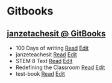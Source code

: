 # Gitbooks

## [janzetachesit @ GitBooks](https://www.gitbook.com/@janzeteachesit)
- 100 Days of writing [Read](https://janzeteachesit.gitbooks.io/100-days-of-writing/content/) [Edit](https://www.gitbook.com/book/janzeteachesit/100-days-of-writing/edit#/edit/master/README.md?_k=ey1esi)
- janzeteachesit [Read](https://janzeteachesit.gitbooks.io/janzeteachesit/content/) [Edit](https://www.gitbook.com/book/janzeteachesit/janzeteachesit/edit#/edit/master/README.md?_k=k1m0v5)
- STEM 8 Text [Read]() [Edit]()
- Redefining the Classroom [Read](https://janzeteachesit.gitbooks.io/redefining-the-classroom/content/) [Edit](https://www.gitbook.com/book/janzeteachesit/redefining-the-classroom/edit#/edit/master/README.md?_k=m5jah1)
- test-book [Read](https://janzeteachesit.gitbooks.io/test-book/content/) [Edit](https://www.gitbook.com/book/janzeteachesit/test-book/edit#/edit/master/README.md?_k=7pv22g)
